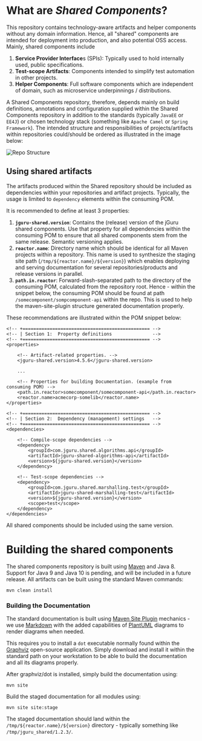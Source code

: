 # What are _Shared Components_?

This repository contains technology-aware artifacts and helper components without any domain information.
Hence, all "shared" components are intended for deployment into production, and also potential OSS access.
Mainly, shared components include

1. **Service Provider Interface**s (SPIs): Typically used to hold internally used, public specifications. 
2. **Test-scope Artifacts**: Components intended to simplify test automation in other projects.
3. **Helper Components**: Full software components which are independent of domain, such as 
   microservice underpinnings / distributions.
   
A Shared Components repository, therefore, depends mainly on build definitions, annotations and configuration 
supplied within the Shared Components repository in addition to the standards (typically `JavaEE` or `EE4J`) or 
chosen technology stack (something like `Apache Camel` or `Spring Framework`). The intended structure and 
responsibilities of projects/artifacts within repositories could/should be ordered as illustrated in the image below:

![Repo Structure](src/site/resources/img/repo_structure.png "Repository Dependency Structure")   

## Using shared artifacts

The artifacts produced within the Shared repository should be included as dependencies 
within your repositories and artifact projects. Typically, the usage is limited to 
`dependency` elements within the consuming POM. 

It is recommended to define at least 3 properties:

1. **`jguru-shared.version`**: Contains the (release) version of 
   the jGuru shared components. Use that property for all dependencies within the consuming POM to ensure
   that all shared components stem from the same release. Semantic versioning applies.
2. **`reactor.name`**: Directory name which should be identical for all Maven projects within a repository. 
   This name is used to synthesize the staging site path (`/tmp/${reactor.name}/${version}`) which 
   enables deploying and serving documentation for several repositories/products and release versions in parallel.
3. **`path.in.reactor`**: Forward-slash-separated path to the directory of the consuming POM, calculated from the 
   repository root. Hence - within the snippet below, the consuming POM should be found at path 
   `/somecomponent/sompcomponent-api` within the repo. This is used to help the maven-site-plugin structure 
   generated documentation properly.
          
These recommendations are illustrated within the POM snippet below:

    <!-- +=============================================== -->
    <!-- | Section 1:  Property definitions               -->
    <!-- +=============================================== -->
    <properties>
        
        <!-- Artifact-related properties. -->
        <jguru-shared.version>4.5.6</jguru-shared.version>
        
        ...
        
        <!-- Properties for building Documentation. (example from consuming POM) -->
        <path.in.reactor>somecomponent/somecomponent-api</path.in.reactor>
        <reactor.name>acmecorp-somelib</reactor.name>
    </properties>

    <!-- +=============================================== -->
    <!-- | Section 2:  Dependency (management) settings   -->
    <!-- +=============================================== -->
    <dependencies>
    
        <!-- Compile-scope dependencies -->
        <dependency>
            <groupId>com.jguru.shared.algorithms.api</groupId>
            <artifactId>jguru-shared-algorithms-api</artifactId>
            <version>${jguru-shared.version}</version>
        </dependency>
        
        <!-- Test-scope dependencies -->
        <dependency>
            <groupId>com.jguru.shared.marshalling.test</groupId>
            <artifactId>jguru-shared-marshalling-test</artifactId>
            <version>${jguru-shared.version}</version>
            <scope>test</scope>
        </dependency>        
    </dependencies>
    
All shared components should be included using the same version.    

# Building the shared components

The shared components repository is built using [Maven](http://maven.apache.org/) and Java 8.
Support for Java 9 and Java 10 is pending, and will be included in a future release. 
All artifacts can be built using the standard Maven commands:

	mvn clean install
	
### Building the Documentation

The standard documentation is built using [Maven Site Plugin](https://maven.apache.org/plugins/maven-site-plugin/) 
mechanics - we use [Markdown](https://daringfireball.net/projects/markdown/syntax) with the added capabilities 
of [PlantUML](http://plantuml.com/) diagrams to render diagrams when needed.

This requires you to install a `dot` executable normally found within the [Graphviz](http://graphviz.org) open-source 
application. Simply download and install it within the standard path on your workstation to be able to build the 
documentation and all its diagrams properly.  

After graphviz/dot is installed, simply build the documentation using:

	mvn site
	
Build the staged documentation for all modules using:

	mvn site site:stage	
	
The staged documentation should land within the `/tmp/${reactor.name}/${version}` directory - typically something like
`/tmp/jguru_shared/1.2.3/`. 

